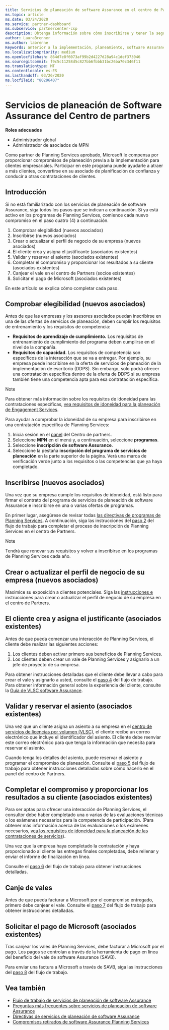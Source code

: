 ```yaml
---
title: Servicios de planeación de software Assurance en el centro de Partners | Centro de Partners
ms.topic: article
ms.date: 03/24/2020
ms.service: partner-dashboard
ms.subservice: partnercenter-csp
description: Obtenga información sobre cómo inscribirse y tener la seguridad en las contrataciones de Microsoft Planning Services para que pueda ofrecer aprendizaje y otros servicios a los clientes con software Assurance.
author: LauraBrenner
ms.author: labrenne
Keywords: anterior a la implementación, planeamiento, software Assurance
ms.localizationpriority: medium
ms.openlocfilehash: 864d7e8f6073af99b2d4227d28a94c1def373046
ms.sourcegitcommit: f9c5c11258d5c827bb6fbbb31bc26ba70c346f11
ms.translationtype: MT
ms.contentlocale: es-ES
ms.lasthandoff: 03/26/2020
ms.locfileid: "80296407"
---
```

# <a name="software-assurance-planning-services-in-partner-center"></a>Servicios de planeación de Software Assurance del Centro de partners

**Roles adecuados**

- Administrador global
- Administrador de asociados de MPN

Como partner de Planning Services aprobado, Microsoft le compensa por proporcionar compromisos de planeación previa a la implementación para clientes empresariales. Participar en este programa puede ayudarle a atraer a más clientes, convertirse en su asociado de planificación de confianza y conducir a otras contrataciones de clientes.

## <a name="get-started"></a>Introducción

Si no está familiarizado con los servicios de planeación de software Assurance, siga todos los pasos que se indican a continuación. Si ya está activo en los programas de Planning Services, comience cada nuevo compromiso en el paso cuatro (4) a continuación.

1. Comprobar elegibilidad (nuevos asociados)
2. Inscribirse (nuevos asociados)
3. Crear o actualizar el perfil de negocio de su empresa (nuevos asociados)
4. El cliente crea y asigna el justificante (asociados existentes)
5. Validar y reservar el asiento (asociados existentes)
6. Completar el compromiso y proporcionar los resultados a su cliente (asociados existentes)
7. Canjear el vale en el centro de Partners (socios existentes)
8. Solicitar el pago de Microsoft (asociados existentes)

En este artículo se explica cómo completar cada paso.

## <a name="verify-eligibility-new-partners"></a>Comprobar elegibilidad (nuevos asociados)

Antes de que las empresas y los asesores asociados puedan inscribirse en una de las ofertas de servicios de planeación, deben cumplir los requisitos de entrenamiento y los requisitos de competencia:

- **Requisitos de aprendizaje de cumplimiento.** Los requisitos de entrenamiento de cumplimiento del programa deben cumplirse en el nivel de la compañía.
- **Requisitos de capacidad.** Los requisitos de competencia son específicos de la interacción que se va a entregar. Por ejemplo, su empresa puede inscribirse en la oferta de servicios de planeación de la implementación de escritorio (DDPS). Sin embargo, solo podrá ofrecer una contratación específica dentro de la oferta de DDPS si su empresa también tiene una competencia apta para esa contratación específica.

>[!NOTE]
> Para obtener más información sobre los requisitos de idoneidad para las contrataciones específicas, [vea requisitos de idoneidad para la planeación de Engagement Services](software-assurance-dps-requirements.md).

Para ayudar a comprobar la idoneidad de su empresa para inscribirse en una contratación específica de Planning Services:

1. Inicia sesión en el [panel](https://partner.microsoft.com/dashboard/home) del Centro de partners.
2. Seleccione **MPN** en el menú y, a continuación, seleccione **programas**.
3. Seleccione **inscripción de software Assurance**.
4. Seleccione la pestaña **inscripción del programa de servicios de planeación** en la parte superior de la página. Verá una marca de verificación verde junto a los requisitos o las competencias que ya haya completado.

## <a name="enroll-new-partners"></a>Inscribirse (nuevos asociados)

Una vez que su empresa cumple los requisitos de idoneidad, está listo para firmar el contrato del programa de servicios de planeación de software Assurance e inscribirse en una o varias ofertas de programas.

En primer lugar, asegúrese de revisar todas [las directivas de programas de Planning Services](https://go.microsoft.com/fwlink/?linkid=2115984). A continuación, siga las instrucciones del [paso 2](https://go.microsoft.com/fwlink/?linkid=2115983) del flujo de trabajo para completar el proceso de inscripción de Planning Services en el centro de Partners.

>[!NOTE]
> Tendrá que renovar sus requisitos y volver a inscribirse en los programas de Planning Services cada año.

## <a name="create-or-update-your-companys-business-profile-new-partners"></a>Crear o actualizar el perfil de negocio de su empresa (nuevos asociados)

Maximice su exposición a clientes potenciales. Siga las [instrucciones e](https://docs.microsoft.com/partner-center/create-a-marketing-profile) instrucciones para crear o actualizar el perfil de negocio de su empresa en el centro de Partners.

## <a name="customer-creates-and-assigns-voucher-existing-partners"></a>El cliente crea y asigna el justificante (asociados existentes)

Antes de que pueda comenzar una interacción de Planning Services, el cliente debe realizar las siguientes acciones:

1. Los clientes deben activar primero sus beneficios de Planning Services.
2. Los clientes deben crear un vale de Planning Services y asignarlo a un jefe de proyecto de su empresa.

Para obtener instrucciones detalladas que el cliente debe llevar a cabo para crear el vale y asignarlo a usted, consulte el [paso 4](https://go.microsoft.com/fwlink/?linkid=2115983) del flujo de trabajo. Para obtener información general sobre la experiencia del cliente, consulte la [Guía de VLSC software Assurance](https://download.microsoft.com/download/A/7/D/A7D04694-1B1E-4B18-918F-0EDCD43BA2E5/VLSC-Software-Assurance-Guide_en-US.pdf).

## <a name="validate-and-reserve-voucher-existing-partners"></a>Validar y reservar el asiento (asociados existentes)

Una vez que un cliente asigna un asiento a su empresa en el [centro de servicios de licencias por volumen (VLSC)](https://www.microsoft.com/Licensing/servicecenter/default.aspx), el cliente recibe un correo electrónico que incluye el identificador del asiento. El cliente debe reenviar este correo electrónico para que tenga la información que necesita para reservar el asiento.

Cuando tenga los detalles del asiento, puede reservar el asiento y programar el compromiso de planeación. Consulte el [paso 5](https://go.microsoft.com/fwlink/?linkid=2115983) del flujo de trabajo para obtener instrucciones detalladas sobre cómo hacerlo en el panel del centro de Partners.

## <a name="complete-engagement-and-provide-deliverables-to-your-customer-existing-partners"></a>Completar el compromiso y proporcionar los resultados a su cliente (asociados existentes)

Para ser aptas para ofrecer una interacción de Planning Services, el consultor debe haber completado una o varias de las evaluaciones técnicas o los exámenes necesarios para la competencia de participación. (Para obtener más información acerca de las evaluaciones o los exámenes necesarios, [vea los requisitos de idoneidad para la planeación de las contrataciones de servicios](software-assurance-dps-requirements.md)). 

Una vez que la empresa haya completado la contratación y haya proporcionado al cliente las entregas finales completadas, debe rellenar y enviar el informe de finalización en línea.

Consulte el [paso 6](https://go.microsoft.com/fwlink/?linkid=2115983) del flujo de trabajo para obtener instrucciones detalladas.

## <a name="redeem-voucher"></a>Canje de vales

Antes de que pueda facturar a Microsoft por el compromiso entregado, primero debe canjear el vale. Consulte el [paso 7](https://go.microsoft.com/fwlink/?linkid=2115983) del flujo de trabajo para obtener instrucciones detalladas.

## <a name="request-payment-from-microsoft-existing-partners"></a>Solicitar el pago de Microsoft (asociados existentes)

Tras canjear los vales de Planning Services, debe facturar a Microsoft por el pago. Los pagos se controlan a través de la herramienta de pago en línea del beneficio del vale de software Assurance (SAVB).

Para enviar una factura a Microsoft a través de SAVB, siga las instrucciones del [paso 8](https://go.microsoft.com/fwlink/?linkid=2115983) del flujo de trabajo.

## <a name="see-also"></a>Vea también

- [Flujo de trabajo de servicios de planeación de software Assurance](https://go.microsoft.com/fwlink/?linkid=2115983)
- [Preguntas más frecuentes sobre servicios de planeación de software Assurance](https://go.microsoft.com/fwlink/?linkid=2116077)
- [Directivas de servicios de planeación de software Assurance](https://go.microsoft.com/fwlink/?linkid=2115984)
- [Compromisos retirados de software Assurance Planning Services](https://query.prod.cms.rt.microsoft.com/cms/api/am/binary/RE4sln9)